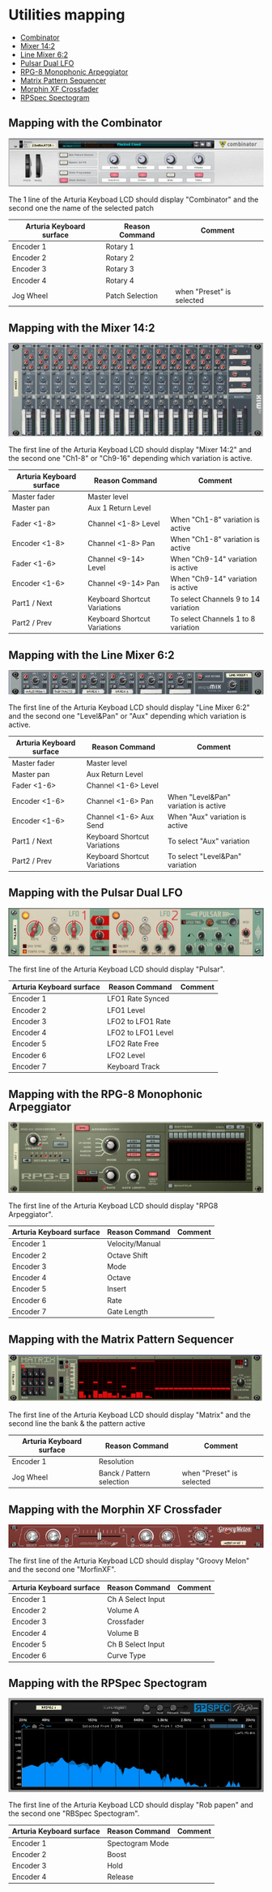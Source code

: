 # Utilities mapping

* [Combinator](#mapping-with-the-combinator)
* [Mixer 14:2](#mapping-with-the-mixer-142)
* [Line Mixer 6:2](#mapping-with-the-line-mixer-62)
* [Pulsar Dual LFO](#mapping-with-the-pulsar-dual-lfo)
* [RPG-8 Monophonic Arpeggiator](#mapping-with-the-rpg-8-monophonic-arpeggiator)
* [Matrix Pattern Sequencer](#mapping-with-the-matrix-pattern-sequencer)
* [Morphin XF Crossfader](#mapping-with-the-morphin-xf-crossfader)
* [RPSpec Spectogram](#mapping-with-the-rpspec-spectogram)

## Mapping with the Combinator

![Combinator Logo](./images/Combinator.png)

The 1 line of the Arturia Keyboad LCD should display "Combinator" and the second one the name of the selected patch

| Arturia Keyboard surface | Reason Command | Comment |
| -------------------------- | -------------- | ----------------------- |
| Encoder 1 | Rotary 1 |  |
| Encoder 2 | Rotary 2 |  |
| Encoder 3 | Rotary 3 |  |
| Encoder 4 | Rotary 4 |  |
| Jog Wheel | Patch Selection | when "Preset" is selected |

## Mapping with the Mixer 14:2

![Mixer 14:2 Logo](./images/Mixer14_2.png)

The first line of the Arturia Keyboad LCD should display "Mixer 14:2" and  the second one "Ch1-8" or "Ch9-16" depending which variation is active.

| Arturia Keyboard surface | Reason Command | Comment |
| -------------------------- | -------------- | ----------------------- |
| Master fader | Master level|  |
| Master pan | Aux 1 Return Level |  |
| Fader <1-8> | Channel <1-8> Level | When "Ch1-8" variation is active |
| Encoder <1-8> | Channel <1-8> Pan | When "Ch1-8" variation is active |
| Fader <1-6> | Channel <9-14> Level | When "Ch9-14" variation is active |
| Encoder <1-6> | Channel <9-14> Pan | When "Ch9-14" variation is active |
| Part1 / Next| Keyboard Shortcut Variations | To select Channels 9 to 14 variation |
| Part2 / Prev| Keyboard Shortcut Variations | To select Channels 1 to 8 variation |

## Mapping with the Line Mixer 6:2

![Line Mixer 6:2 Logo](./images/LineMixer6.png)

The first line of the Arturia Keyboad LCD should display "Line Mixer 6:2" and  the second one "Level&Pan" or "Aux" depending which variation is active.

| Arturia Keyboard surface | Reason Command | Comment |
| -------------------------- | -------------- | ----------------------- |
| Master fader | Master level|  |
| Master pan | Aux Return Level |  |
| Fader <1-6> | Channel <1-6> Level |  |
| Encoder <1-6> | Channel <1-6> Pan | When "Level&Pan" variation is active |
| Encoder <1-6> | Channel <1-6> Aux Send | When "Aux" variation is active |
| Part1 / Next| Keyboard Shortcut Variations | To select "Aux" variation |
| Part2 / Prev| Keyboard Shortcut Variations | To select "Level&Pan" variation |

## Mapping with the Pulsar Dual LFO

![Pulsar Logo](./images/Pulsar.png)

The first line of the Arturia Keyboad LCD should display "Pulsar".

| Arturia Keyboard surface | Reason Command | Comment |
| -------------------------- | -------------- | ----------------------- |
| Encoder 1 | LFO1 Rate Synced |  |
| Encoder 2 | LFO1 Level |  |
| Encoder 3 | LFO2 to LFO1 Rate |  |
| Encoder 4 | LFO2 to LFO1 Level|  |
| Encoder 5 | LFO2 Rate Free |  |
| Encoder 6 | LFO2 Level |  |
| Encoder 7 | Keyboard Track |  |

## Mapping with the RPG-8 Monophonic Arpeggiator

![RPG-8 Logo](./images/RPG8.png)

The first line of the Arturia Keyboad LCD should display "RPG8 Arpeggiator".

| Arturia Keyboard surface | Reason Command | Comment |
| -------------------------- | -------------- | ----------------------- |
| Encoder 1 | Velocity/Manual |  |
| Encoder 2 | Octave Shift |  |
| Encoder 3 | Mode |  |
| Encoder 4 | Octave |  |
| Encoder 5 | Insert |  |
| Encoder 6 | Rate |  |
| Encoder 7 | Gate Length|  |

## Mapping with the Matrix Pattern Sequencer

![Matrix Logo](./images/Matrix.png)

The first line of the Arturia Keyboad LCD should display "Matrix" and the second line the bank & the pattern active

| Arturia Keyboard surface | Reason Command | Comment |
| -------------------------- | -------------- | ----------------------- |
| Encoder 1 | Resolution |  |
| Jog Wheel | Banck / Pattern selection | when "Preset" is selected |

## Mapping with the Morphin XF Crossfader

![Morfin XF](./images/MorfinXF.jpg)

The first line of the Arturia Keyboad LCD should display "Groovy Melon" and the second one "MorfinXF".

| Arturia Keyboard surface | Reason Command | Comment |
| -------------------------- | -------------- | ----------------------- |
| Encoder 1 | Ch A Select Input |  |
| Encoder 2 | Volume A |  |
| Encoder 3 | Crossfader |  |
| Encoder 4 | Volume B |  |
| Encoder 5 | Ch B Select Input |  |
| Encoder 6 | Curve Type |  |

## Mapping with the RPSpec Spectogram

![RBSpec](./images/RBSpec.jpg)

The first line of the Arturia Keyboad LCD should display "Rob papen" and the second one "RBSpec Spectogram".

| Arturia Keyboard surface | Reason Command | Comment |
| -------------------------- | -------------- | ----------------------- |
| Encoder 1 | Spectogram Mode |  |
| Encoder 2 | Boost |  |
| Encoder 3 | Hold |  |
| Encoder 4 | Release |  |
